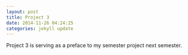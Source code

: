 ```yaml
---
layout: post
title: Project 3
date: 2014-11-26 04:24:25
categories: jekyll update
---
```

Project 3 is serving as a preface to my semester project next semester.
